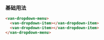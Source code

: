 ### 基础用法

``` html
<van-dropdown-menu>
  <van-dropdown-item></van-dropdown-item>
  <van-dropdown-item></van-dropdown-item>
</van-dropdown-menu>
```
